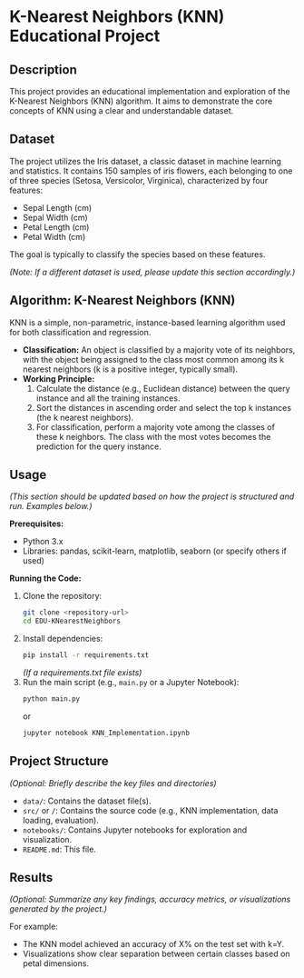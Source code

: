 # K-Nearest Neighbors (KNN) Educational Project

## Description

This project provides an educational implementation and exploration of the K-Nearest Neighbors (KNN) algorithm. It aims to demonstrate the core concepts of KNN using a clear and understandable dataset.

## Dataset

The project utilizes the Iris dataset, a classic dataset in machine learning and statistics. It contains 150 samples of iris flowers, each belonging to one of three species (Setosa, Versicolor, Virginica), characterized by four features:

*   Sepal Length (cm)
*   Sepal Width (cm)
*   Petal Length (cm)
*   Petal Width (cm)

The goal is typically to classify the species based on these features.

*(Note: If a different dataset is used, please update this section accordingly.)*

## Algorithm: K-Nearest Neighbors (KNN)

KNN is a simple, non-parametric, instance-based learning algorithm used for both classification and regression.

*   **Classification:** An object is classified by a majority vote of its neighbors, with the object being assigned to the class most common among its k nearest neighbors (k is a positive integer, typically small).
*   **Working Principle:**
    1.  Calculate the distance (e.g., Euclidean distance) between the query instance and all the training instances.
    2.  Sort the distances in ascending order and select the top k instances (the k nearest neighbors).
    3.  For classification, perform a majority vote among the classes of these k neighbors. The class with the most votes becomes the prediction for the query instance.

## Usage

*(This section should be updated based on how the project is structured and run. Examples below.)*

**Prerequisites:**

*   Python 3.x
*   Libraries: pandas, scikit-learn, matplotlib, seaborn (or specify others if used)

**Running the Code:**

1.  Clone the repository:
    ```bash
    git clone <repository-url>
    cd EDU-KNearestNeighbors
    ```
2.  Install dependencies:
    ```bash
    pip install -r requirements.txt
    ```
    *(If a requirements.txt file exists)*
3.  Run the main script (e.g., `main.py` or a Jupyter Notebook):
    ```bash
    python main.py
    ```
    or
    ```bash
    jupyter notebook KNN_Implementation.ipynb
    ```

## Project Structure

*(Optional: Briefly describe the key files and directories)*

*   `data/`: Contains the dataset file(s).
*   `src/` or `/`: Contains the source code (e.g., KNN implementation, data loading, evaluation).
*   `notebooks/`: Contains Jupyter notebooks for exploration and visualization.
*   `README.md`: This file.

## Results

*(Optional: Summarize any key findings, accuracy metrics, or visualizations generated by the project.)*

For example:

*   The KNN model achieved an accuracy of X% on the test set with k=Y.
*   Visualizations show clear separation between certain classes based on petal dimensions.